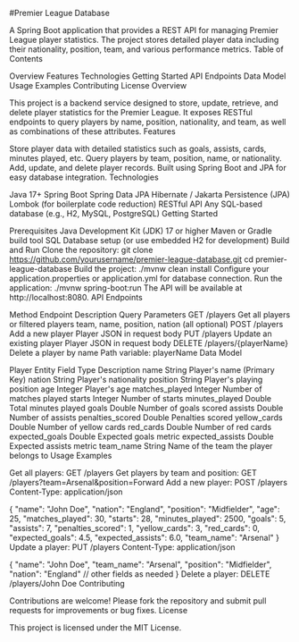 #Premier League Database

A Spring Boot application that provides a REST API for managing Premier League player statistics. The project stores detailed player data including their nationality, position, team, and various performance metrics.
Table of Contents

Overview
Features
Technologies
Getting Started
API Endpoints
Data Model
Usage Examples
Contributing
License
Overview

This project is a backend service designed to store, update, retrieve, and delete player statistics for the Premier League. It exposes RESTful endpoints to query players by name, position, nationality, and team, as well as combinations of these attributes.
Features

Store player data with detailed statistics such as goals, assists, cards, minutes played, etc.
Query players by team, position, name, or nationality.
Add, update, and delete player records.
Built using Spring Boot and JPA for easy database integration.
Technologies

Java 17+
Spring Boot
Spring Data JPA
Hibernate / Jakarta Persistence (JPA)
Lombok (for boilerplate code reduction)
RESTful API
Any SQL-based database (e.g., H2, MySQL, PostgreSQL)
Getting Started

Prerequisites
Java Development Kit (JDK) 17 or higher
Maven or Gradle build tool
SQL Database setup (or use embedded H2 for development)
Build and Run
Clone the repository:
git clone https://github.com/yourusername/premier-league-database.git
cd premier-league-database
Build the project:
./mvnw clean install
Configure your application.properties or application.yml for database connection.
Run the application:
./mvnw spring-boot:run
The API will be available at http://localhost:8080.
API Endpoints

Method	Endpoint	Description	Query Parameters
GET	/players	Get all players or filtered players	team, name, position, nation (all optional)
POST	/players	Add a new player	Player JSON in request body
PUT	/players	Update an existing player	Player JSON in request body
DELETE	/players/{playerName}	Delete a player by name	Path variable: playerName
Data Model

Player Entity
Field	Type	Description
name	String	Player's name (Primary Key)
nation	String	Player's nationality
position	String	Player's playing position
age	Integer	Player's age
matches_played	Integer	Number of matches played
starts	Integer	Number of starts
minutes_played	Double	Total minutes played
goals	Double	Number of goals scored
assists	Double	Number of assists
penalties_scored	Double	Penalties scored
yellow_cards	Double	Number of yellow cards
red_cards	Double	Number of red cards
expected_goals	Double	Expected goals metric
expected_assists	Double	Expected assists metric
team_name	String	Name of the team the player belongs to
Usage Examples

Get all players:
GET /players
Get players by team and position:
GET /players?team=Arsenal&position=Forward
Add a new player:
POST /players
Content-Type: application/json

{
  "name": "John Doe",
  "nation": "England",
  "position": "Midfielder",
  "age": 25,
  "matches_played": 30,
  "starts": 28,
  "minutes_played": 2500,
  "goals": 5,
  "assists": 7,
  "penalties_scored": 1,
  "yellow_cards": 3,
  "red_cards": 0,
  "expected_goals": 4.5,
  "expected_assists": 6.0,
  "team_name": "Arsenal"
}
Update a player:
PUT /players
Content-Type: application/json

{
  "name": "John Doe",
  "team_name": "Arsenal",
  "position": "Midfielder",
  "nation": "England"
  // other fields as needed
}
Delete a player:
DELETE /players/John Doe
Contributing

Contributions are welcome! Please fork the repository and submit pull requests for improvements or bug fixes.
License

This project is licensed under the MIT License.

